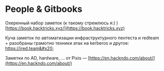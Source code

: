 # People & Gitbooks

Охеренный набор заметок (к такому стремлюсь я:) ) [https://book.hacktricks.xyz/](https://book.hacktricks.xyz)

Куча заметок по автоматизации инфраструктурного пентеста и redteam + разобраны грамотно техники атак на kerberos и другое: https://ired.team&#x20;

Заметки по AD, hardware, ... от Pixis — [https://en.hackndo.com/about/](https://en.hackndo.com/about/)

